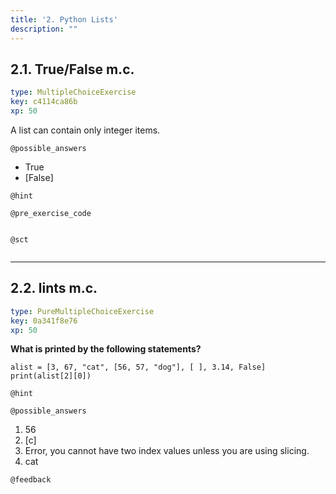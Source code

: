 ```yaml
---
title: '2. Python Lists'
description: ""
---
```


## 2.1. True/False m.c.

```yaml
type: MultipleChoiceExercise
key: c4114ca86b
xp: 50
```

A list can contain only integer items.

`@possible_answers`
- True
- [False]

`@hint`


`@pre_exercise_code`
```{python}

```

`@sct`
```{python}

```

---

## 2.2. lints m.c.

```yaml
type: PureMultipleChoiceExercise
key: 0a341f8e76
xp: 50
```


**What is printed by the following statements?**

```
alist = [3, 67, "cat", [56, 57, "dog"], [ ], 3.14, False]
print(alist[2][0])
```



`@hint`


`@possible_answers`
1. 56
2. [c]
3. Error, you cannot have two index values unless you are using slicing.
4. cat

`@feedback`
